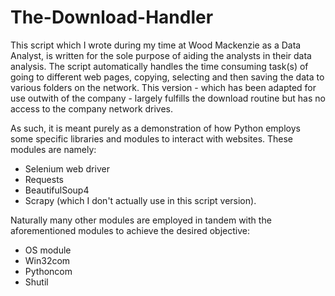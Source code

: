 # The-Download-Handler
This script which I wrote during my time at Wood Mackenzie as a Data Analyst, is written for the sole purpose of aiding the analysts in their data analysis. The script automatically handles the time consuming task(s) of going to different web pages, copying, selecting and then saving the data to various folders on the network. This version - which has been adapted for use outwith of the company - largely fulfills the download routine but has no access to the company network drives. 

As such, it is meant purely as a demonstration of how Python employs some specific libraries and modules to interact with websites. These modules are namely: 
- Selenium web driver
- Requests
- BeautifulSoup4
- Scrapy (which I don't actually use in this script version). 

Naturally many other modules are employed in tandem with the aforementioned modules to achieve the desired objective: 
- OS module
- Win32com
- Pythoncom
- Shutil
